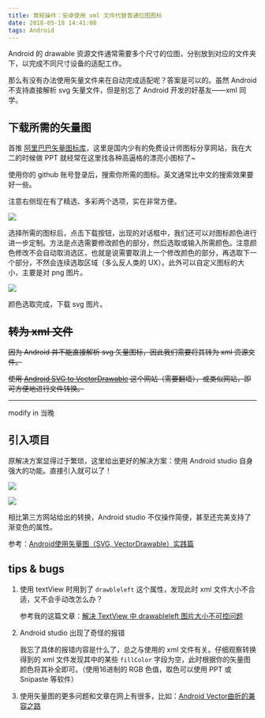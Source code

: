 ```yaml
---
title: 常规操作：安卓使用 xml 文件代替普通位图图标
date: 2018-05-18 14:41:08
tags: Android
---
```


Android 的 drawable 资源文件通常需要多个尺寸的位图，分别放到对应的文件夹下，以完成不同尺寸设备的适配工作。

那么有没有办法使用矢量文件来在自动完成适配呢？答案是可以的。虽然 Android 不支持直接解析 svg 矢量文件，但是别忘了 Android 开发的好基友——xml 同学。

<!--more-->

## 下载所需的矢量图

首推 [阿里巴巴矢量图标库](http://www.iconfont.cn/)，这里是国内少有的免费设计师图标分享网站，我在大二的时候做 PPT 就经常在这里找各种高逼格的漂亮小图标了~

使用你的 github 账号登录后，搜索你所需的图标。英文通常比中文的搜索效果要好一些。

注意右侧现在有了精选、多彩两个选项，实在非常方便。

![](http://qiniu1.letow.top/snipaste%202018.05.18-14.20.jpg)

选择所需的图标后，点击下载按钮，出现的对话框中，我们还可以对图标颜色进行进一步定制。方法是点选需要修改颜色的部分，然后选取或输入所需颜色。注意颜色修改不会自动取消选区，也就是说需要取消上一个修改颜色的部分，再选取下一个部分，不然会连续选取区域（多么反人类的 UX）。此外可以自定义图标的大小，主要是对 png 图片。

![](http://qiniu1.letow.top/snipaste%202018.05.18-14.21.jpg)

颜色选取完成，下载 svg 图片。



## ~~转为 xml 文件~~

~~因为 Android 并不能直接解析 svg 矢量图标，因此我们需要将其转为 xml 资源文件。~~

~~使用 [Android SVG to VectorDrawable](http://inloop.github.io/svg2android/) 这个网站（需要翻墙），或类似网站，即可方便地进行文件转换。~~



---

modify in 当晚

## 引入项目

原解决方案显得过于繁琐，这里给出更好的解决方案：使用 Android studio 自身强大的功能。直接引入就可以了！

![](http://qiniu1.letow.top/snipaste%202018.05.18-21.07.jpg)

![](http://qiniu1.letow.top/snipaste%202018.05.18-21.10.jpg)

相比第三方网站给出的转换，Android studio 不仅操作简便，甚至还完美支持了渐变色的属性。

参考：[Android使用矢量图（SVG, VectorDrawable）实践篇](https://www.jianshu.com/p/0555b8c1d26a)



## tips & bugs

1. 使用 textView 时用到了 `drawbleleft` 这个属性，发现此时 xml 文件大小不合适，又不会手动改怎么办？

   参考我的这篇文章：[解决 TextView 中 drawableleft 图片大小不可控问题](http://blog.letow.top/2018/04/25/drawable-size-set/)

2. Android studio 出现了奇怪的报错

   我忘了具体的报错内容是什么了，总之与使用的 xml 文件有关。仔细观察转换得到的 xml 文件发现其中的某些 `fillColor` 字段为空，此时根据你的矢量图颜色将其补全即可。（使用16进制的 RGB 色值，取色可以使用 PPT 或 Snipaste 等软件）

3. 使用矢量图的更多问题和文章在网上有很多，比如：[Android Vector曲折的兼容之路](https://www.jianshu.com/p/e3614e7abc03)
